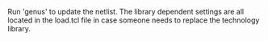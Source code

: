 

Run 'genus' to update the netlist.
The library dependent settings are all located in the load.tcl file 
in case someone needs to replace the technology library.

